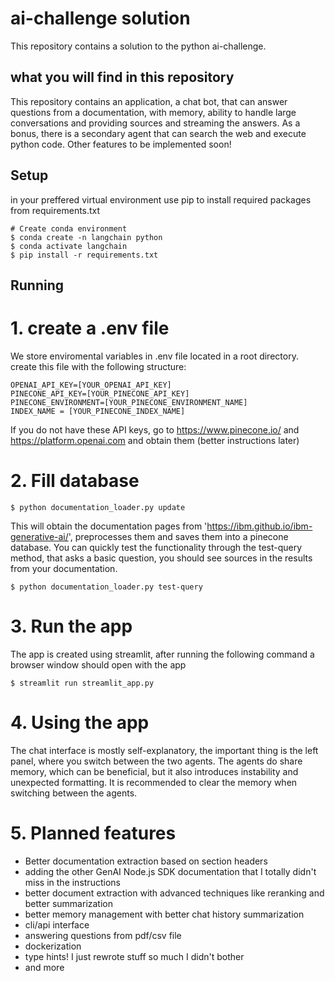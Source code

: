 # ai-challenge solution
This repository contains a solution to the python ai-challenge.
## what you will find in this repository
This repository contains an application, a chat bot, that can answer questions from a documentation, with memory,
ability to handle large conversations and providing sources and streaming the answers. As a bonus, there is a secondary agent that can search the web
and execute python code. Other features to be implemented soon!

## Setup
in your preffered virtual environment use pip to install required packages from requirements.txt

```shell
# Create conda environment
$ conda create -n langchain python
$ conda activate langchain
$ pip install -r requirements.txt
```

## Running
# 1. create a .env file
We store enviromental variables in .env file located in a root directory. create this file with the following structure:
```
OPENAI_API_KEY=[YOUR_OPENAI_API_KEY]
PINECONE_API_KEY=[YOUR_PINECONE_API_KEY]
PINECONE_ENVIRONMENT=[YOUR_PINECONE_ENVIRONMENT_NAME]
INDEX_NAME = [YOUR_PINECONE_INDEX_NAME]
```
If you do not have these API keys, go to https://www.pinecone.io/ and https://platform.openai.com and obtain them (better instructions later)
# 2. Fill database
```shell
$ python documentation_loader.py update 
```
This will obtain the documentation pages from 'https://ibm.github.io/ibm-generative-ai/', preprocesses them and saves them into a pinecone database.
You can quickly test the functionality through the test-query method, that asks a basic question, you should see sources in the results from your documentation.
```shell
$ python documentation_loader.py test-query
```

# 3. Run the app
The app is created using streamlit, after running the following command a browser window should open with the app
```shell
$ streamlit run streamlit_app.py
```

# 4. Using the app
The chat interface is mostly self-explanatory, the important thing is the left panel, where you switch between the two agents.
The agents do share memory, which can be beneficial, but it also introduces instability and unexpected formatting. 
It is recommended to clear the memory when switching between the agents.


# 5. Planned features
- Better documentation extraction based on section headers
- adding the other  GenAI Node.js SDK documentation that I totally didn't miss in the instructions
- better document extraction with advanced techniques like reranking and better summarization
- better memory management with better chat history summarization
- cli/api interface
- answering questions from pdf/csv file
- dockerization
- type hints! I just rewrote stuff so much I didn't bother
- and more
